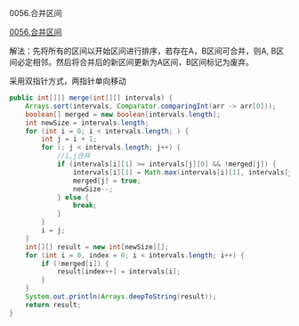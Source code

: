 0056.合并区间

[0056.合并区间](https://leetcode-cn.com/problems/merge-intervals/)

解法：先将所有的区间以开始区间进行排序，若存在A，B区间可合并，则A, B区间必定相邻。然后将合并后的新区间更新为A区间，B区间标记为废弃。

采用双指针方式，两指针单向移动



```java
public int[][] merge(int[][] intervals) {
    Arrays.sort(intervals, Comparator.comparingInt(arr -> arr[0]));
    boolean[] merged = new boolean[intervals.length];
    int newSize = intervals.length;
    for (int i = 0; i < intervals.length; ) {
        int j = i + 1;
        for (; j < intervals.length; j++) {
            //i,j合并
            if (intervals[i][1] >= intervals[j][0] && !merged[j]) {
                intervals[i][1] = Math.max(intervals[i][1], intervals[j][1]);
                merged[j] = true;
                newSize--;
            } else {
                break;
            }
        }
        i = j;
    }
    int[][] result = new int[newSize][];
    for (int i = 0, index = 0; i < intervals.length; i++) {
        if (!merged[i]) {
            result[index++] = intervals[i];
        }
    }
    System.out.println(Arrays.deepToString(result));
    return result;
}

```

